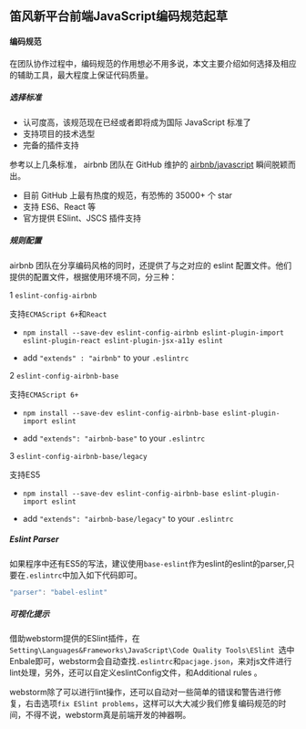 ## 笛风新平台前端JavaScript编码规范起草

#### 编码规范

在团队协作过程中，编码规范的作用想必不用多说，本文主要介绍如何选择及相应的辅助工具，最大程度上保证代码质量。

##### 选择标准

+ 认可度高，该规范现在已经或者即将成为国际 JavaScript 标准了
+ 支持项目的技术选型
+ 完备的插件支持

参考以上几条标准， airbnb 团队在 GitHub 维护的 [airbnb/javascript](https://github.com/airbnb/javascript) 瞬间脱颖而出。

+ 目前 GitHub 上最有热度的规范，有恐怖的 35000+ 个 star
+ 支持 ES6、React 等
+ 官方提供 ESlint、JSCS 插件支持

##### 规则配置

airbnb 团队在分享编码风格的同时，还提供了与之对应的 eslint 配置文件。他们提供的配置文件，根据使用环境不同，分三种：

1 `eslint-config-airbnb`  

支持`ECMAScript 6+`和`React`

- `npm install --save-dev eslint-config-airbnb eslint-plugin-import eslint-plugin-react eslint-plugin-jsx-a11y eslint`

- add `"extends" : "airbnb"` to your `.eslintrc` 

2 `eslint-config-airbnb-base`

支持`ECMAScript 6+`

- `npm install --save-dev eslint-config-airbnb-base eslint-plugin-import eslint`

- add `"extends": "airbnb-base"` to your `.eslintrc`

3 `eslint-config-airbnb-base/legacy`

支持ES5

- `npm install --save-dev eslint-config-airbnb-base eslint-plugin-import eslint`

- add `"extends": "airbnb-base/legacy"` to your `.eslintrc`

##### Eslint Parser

如果程序中还有ES5的写法，建议使用`base-eslint`作为eslint的eslint的parser,只要在`.eslintrc`中加入如下代码即可。

```js
"parser": "babel-eslint"
```

##### 可视化提示

借助webstorm提供的ESlint插件，在`Setting\Languages&Frameworks\JavaScript\Code Quality Tools\ESlint `选中Enbale即可，webstorm会自动查找`.eslintrc`和`pacjage.json`，来对js文件进行lint处理，另外，还可以自定义eslintConfig文件，和Additional rules 。

webstorm除了可以进行lint操作，还可以自动对一些简单的错误和警告进行修复，右击选项`fix ESlint problems`，这样可以大大减少我们修复编码规范的时间，不得不说，webstorm真是前端开发的神器啊。
